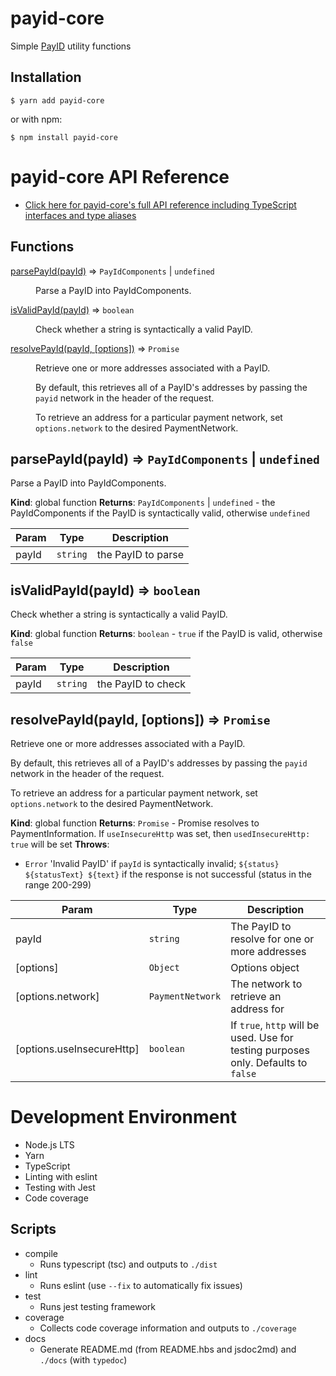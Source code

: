 # payid-core

Simple [PayID](https://payid.org/) utility functions

## Installation

```
$ yarn add payid-core
```

or with npm:
```
$ npm install payid-core
```

# payid-core API Reference

- [Click here for payid-core's full API reference including TypeScript interfaces and type aliases](https://intelliot.github.io/payid-core/modules/_index_.html)

## Functions

<dl>
<dt><a href="#parsePayId">parsePayId(payId)</a> ⇒ <code>PayIdComponents</code> | <code>undefined</code></dt>
<dd><p>Parse a PayID into PayIdComponents.</p>
</dd>
<dt><a href="#isValidPayId">isValidPayId(payId)</a> ⇒ <code>boolean</code></dt>
<dd><p>Check whether a string is syntactically a valid PayID.</p>
</dd>
<dt><a href="#resolvePayId">resolvePayId(payId, [options])</a> ⇒ <code>Promise</code></dt>
<dd><p>Retrieve one or more addresses associated with a PayID.</p>
<p>By default, this retrieves all of a PayID&#39;s addresses by passing the <code>payid</code> network in the header of the request.</p>
<p>To retrieve an address for a particular payment network, set <code>options.network</code> to the desired PaymentNetwork.</p>
</dd>
</dl>

<a name="parsePayId"></a>

## parsePayId(payId) ⇒ <code>PayIdComponents</code> \| <code>undefined</code>
Parse a PayID into PayIdComponents.

**Kind**: global function
**Returns**: <code>PayIdComponents</code> \| <code>undefined</code> - the PayIdComponents if the PayID is syntactically valid, otherwise `undefined`

| Param | Type | Description |
| --- | --- | --- |
| payId | <code>string</code> | the PayID to parse |

<a name="isValidPayId"></a>

## isValidPayId(payId) ⇒ <code>boolean</code>
Check whether a string is syntactically a valid PayID.

**Kind**: global function
**Returns**: <code>boolean</code> - `true` if the PayID is valid, otherwise `false`

| Param | Type | Description |
| --- | --- | --- |
| payId | <code>string</code> | the PayID to check |

<a name="resolvePayId"></a>

## resolvePayId(payId, [options]) ⇒ <code>Promise</code>
Retrieve one or more addresses associated with a PayID.

By default, this retrieves all of a PayID's addresses by passing the `payid` network in the header of the request.

To retrieve an address for a particular payment network, set `options.network` to the desired PaymentNetwork.

**Kind**: global function
**Returns**: <code>Promise</code> - Promise resolves to PaymentInformation. If `useInsecureHttp` was set, then `usedInsecureHttp: true` will be set
**Throws**:

- <code>Error</code> 'Invalid PayID' if `payId` is syntactically invalid;
                `${status} ${statusText} ${text}` if the response is not successful (status in the range 200-299)


| Param | Type | Description |
| --- | --- | --- |
| payId | <code>string</code> | The PayID to resolve for one or more addresses |
| [options] | <code>Object</code> | Options object |
| [options.network] | <code>PaymentNetwork</code> | The network to retrieve an address for |
| [options.useInsecureHttp] | <code>boolean</code> | If `true`, `http` will be used. Use for testing purposes only. Defaults to `false` |


# Development Environment

* Node.js LTS
* Yarn
* TypeScript
* Linting with eslint
* Testing with Jest
* Code coverage

## Scripts

* compile
  * Runs typescript (tsc) and outputs to `./dist`
* lint
  * Runs eslint (use `--fix` to automatically fix issues)
* test
  * Runs jest testing framework
* coverage
  * Collects code coverage information and outputs to `./coverage`
* docs
  * Generate README.md (from README.hbs and jsdoc2md) and `./docs` (with `typedoc`)
